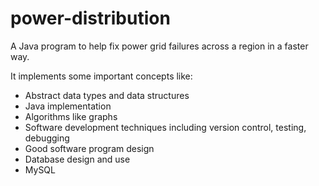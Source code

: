 # power-distribution
A Java program to help fix power grid failures across a region in a faster way.

It implements some important concepts like:

- Abstract data types and data structures
- Java implementation
- Algorithms like graphs
- Software development techniques including version control, testing, debugging
- Good software program design
- Database design and use
- MySQL
